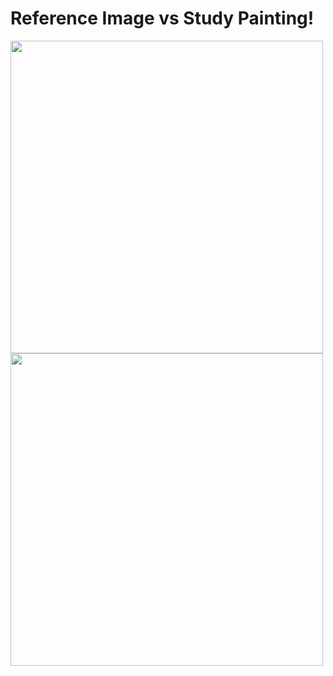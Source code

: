 # Reference Image vs Study Painting!
<p align="left">
<a>
<img src="https://github.com/se1yu/JeslynsArt/assets/121521414/9d3b3585-c18b-4fc4-9316-b1b2c1a6d710" width="500" height="500">
<img src="https://github.com/se1yu/JeslynsArt/assets/121521414/82e51fee-9372-4726-984c-44ab3e227620" width="500" height="500">
</a>
</p>
